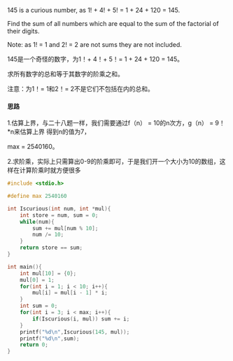 145 is a curious number, as 1! + 4! + 5! = 1 + 24 + 120 = 145.

Find the sum of all numbers which are equal to the sum of the factorial of their digits.

Note: as 1! = 1 and 2! = 2 are not sums they are not included.

145是一个奇怪的数字，为1！+ 4！+ 5！= 1 + 24 + 120 = 145。

求所有数字的总和等于其数字的阶乘之和。

注意：为1！= 1和2！= 2不是它们不包括在内的总和。

#### 思路

1.估算上界，与二十八题一样，我们需要通过f（n） = 10的n次方，g（n） = 9！*n来估算上界 得到n的值为7，

   max = 2540160。

2.求阶乘，实际上只需算出0-9的阶乘即可，于是我们开一个大小为10的数组，这样在计算阶乘时就方便很多

```c
#include <stdio.h>

#define max 2540160

int Iscurious(int num, int *mul){
	int store = num, sum = 0;
	while(num){
		sum += mul[num % 10];
		num /= 10;
	}
	return store == sum;
}

int main(){
	int mul[10] = {0};
	mul[0] = 1;
	for(int i = 1; i < 10; i++){
		mul[i] = mul[i - 1] * i;
	} 
	int sum = 0;
	for(int i = 3; i < max; i++){
		if(Iscurious(i, mul)) sum += i;
	}
	printf("%d\n",Iscurious(145, mul));
	printf("%d\n",sum);
	return 0;
}
```

